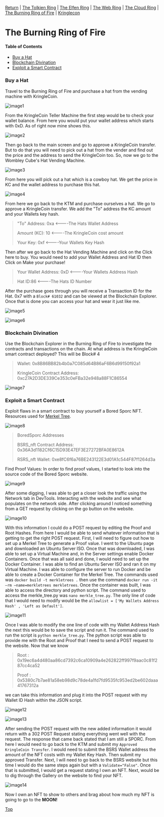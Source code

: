 [Return](https://github.com/visionthex/SANS2022-Holiday-Hack-Challange/blob/main/README.md) | [The Tolkien Ring](https://github.com/visionthex/SANS2022-Holiday-Hack-Challange/blob/main/Chapters/TheTolkienRing.md) | [The Elfen Ring](https://github.com/visionthex/SANS2022-Holiday-Hack-Challange/blob/main/Chapters/TheElfenRing.md) | [The Web Ring](https://github.com/visionthex/SANS2022-Holiday-Hack-Challange/blob/main/Chapters/TheWebRing.md) | [The Cloud Ring](https://github.com/visionthex/SANS2022-Holiday-Hack-Challange/blob/main/Chapters/TheCloudRing.md) | [The Burning Ring of Fire](https://github.com/visionthex/SANS2022-Holiday-Hack-Challange/blob/main/Chapters/TheBurningRingofFire.md) | [Kringlecon](https://github.com/visionthex/SANS2022-Holiday-Hack-Challange/blob/main/Chapters/Kringlecon.md)

<h1 id="top">The Burning Ring of Fire</h1>

#### Table of Contents

- [Buy a Hat](#hat)
- [Blockchain Divination](#blockchain)
- [Exploit a Smart Contract](#smart)

<h3 id="hat">Buy a Hat</h3>

Travel to the Burning Ring of Fire and purchase a hat from the vending machine with KringleCoin.

![image1](https://github.com/visionthex/SANS2022-Holiday-Hack-Challange/blob/main/Images/TheBurningRingofFireImages/image1.jpg "Burning Ring of FIre KringleCoin Token Machine")

From the KringleCoin Teller Machine the first step would be to check your wallet balance. From here you would put your wallet address which starts with 0xD. As of right now mine shows this.

![image2](https://github.com/visionthex/SANS2022-Holiday-Hack-Challange/blob/main/Images/TheBurningRingofFireImages/image2.jpg "Total KrngleCoin")

Then go back to the main screen and go to approve a KringleCoin transfer. But to do that you will need to pick out a hat from the vender and find out the price and the address to send the KringleCoin too. So, now we go to the Wombley Cube's Hat Vending Machine.

![image3](https://github.com/visionthex/SANS2022-Holiday-Hack-Challange/blob/main/Images/TheBurningRingofFireImages/image3.jpg "Hat Vending Machine")

From here you will pick out a hat which is a cowboy hat. We get the price in KC and the wallet address to purchase this hat.

![image4](https://github.com/visionthex/SANS2022-Holiday-Hack-Challange/blob/main/Images/TheBurningRingofFireImages/image4.jpg "The Hats Wallet Address, KC Cost, and ID#")

From here we go back to the KTM and purchase ourselves a hat. We go to approve a KringleCoin transfer. We add the "To" address the KC amount and your Wallets key hash.

> "To" Address: 0xa <----The Hats Wallet Address
> 
> Amount (KC): 10 <----The KringleCoin cost amount
> 
> Your Key: 0xf <----Your Wallets Key Hash

Then after we go back to the Hat Vending Machine and click on the Click here to buy. You would need to add your Wallet Address and Hat ID then Click on Make your purchase!

> Your Wallet Address: 0xD <----Your Wallets Address Hash
> 
> Hat ID:86 <----The Hats ID Number

After the purchase goes through you will receive a Transaction ID for the Hat. 0x7 with a `Block# 61032` and can be viewed at the Blockchain Explorer. Once that is done you can access your hat and wear it just like me.

![image5](https://github.com/visionthex/SANS2022-Holiday-Hack-Challange/blob/main/Images/TheBurningRingofFireImages/image5.jpg "KringleCon Character with a Crypto Bought Hat")

![image6](https://github.com/visionthex/SANS2022-Holiday-Hack-Challange/blob/main/Images/TheBurningRingofFireImages/image6.jpg "Block# 61032")

<h3 id="blockchain">Blockchain Divination</h3>

Use the Blockchain Explorer in the Burning Ring of Fire to investigate the contracts and transactions on the chain. At what address is the KringleCoin smart contract deployed? This will be Block# 4

> Wallet: 0x8B86BB82b4b0a7C085d64B86aF6B6d99150f92a1
> 
> KringleCoin Contract Address: 0xc27A2D3DE339Ce353c0eFBa32e948a88F1C86554

![image7](https://github.com/visionthex/SANS2022-Holiday-Hack-Challange/blob/main/Images/TheBurningRingofFireImages/image7.jpg "Block# 4")

<h3 id="smart">Exploit a Smart Contract</h3>

Exploit flaws in a smart contract to buy yourself a Bored Sporc NFT. Resources used for [Merkel Tree](https://github.com/QPetabyte/Merkle_Trees/tree/4cd2896c273ff4836126d8fd39de4b2fd3028bb0).

![image8](https://github.com/visionthex/SANS2022-Holiday-Hack-Challange/blob/main/Images/TheBurningRingofFireImages/image8.jpg "BoredSporc Gallery")

> BoredSporc Addresses
> 
> BSRS_nft Contract Address: 0x36A3d1182Cf6C15D93E47EF3E27272BFA0E8612A
> 
> RSRS_nft Wallet: 0xe8fC6f6a76BE243122E3d01A1c544F87f1264d3a

Find Proof Values: In order to find proof values, I started to look into the source code of the Bored Sporc website.

![image9](https://github.com/visionthex/SANS2022-Holiday-Hack-Challange/blob/main/Images/TheBurningRingofFireImages/image9.png "Looking at Bored Sporc Website using DevTools")

After some digging, I was able to get a closer look the traffic using the Network tab in DevTools. Interacting with the website and see what populates on the network side. After clicking around I noticed something from a GET request by clicking on the go button on the website.

![image10](https://github.com/visionthex/SANS2022-Holiday-Hack-Challange/blob/main/Images/TheBurningRingofFireImages/image10.png "POST request returned from a GET request from the Go button on the verification page")

With this information I could do a POST request by editing the Proof and Root Hashes. From here I would be able to send whatever information that is getting to get the right POST request. First, I will need to figure out how to set up a Merkel Tree to generate a Proof value. I went to the Ubuntu page and downloaded an Ubuntu Server ISO. Once that was downloaded, I was able to set up a Virtual Machine and, in the Server settings enable Docker Containers. Once that was all said and done, I would need to set up the Docker Container. I was able to find an Ubuntu Server ISO and ran it on my Virtual Machine. I was able to configure the server to run Docker and be able to create a Docker Container for the Merkel Tree. The commands used was `docker build -t merkletrees .` then use the command `docker run -it –rm –name=merkletrees merkletrees`. Once the container was built, I was able to access the directory and python script. The command used to access the merkle_tree.py was `nano merkle_tree.py`. The only line of code that I would need to modify would be the `allowlist = ['My Wallets Address Hash' , 'Left as Default']`.

![image11](https://github.com/visionthex/SANS2022-Holiday-Hack-Challange/blob/main/Images/TheBurningRingofFireImages/image11.png "Merkel_tree.py Script")

Once I was able to modify the one line of code with my Wallet Address Hash the next this would be to save the script and run it. The command used to run the script is `python merkle_tree.py`. The python script was able to provide me with the Root and Proof that I need to send a POST request to the website. Now that we know 

> Root : 0x19ec6a4d480aa86cd7392c6ca10909a4e262822ff997f9aac0c81f287cc4ca52
> 
> Proof : 0x5380c7b7ae81a58eb98d9c78de4a1fd7fd9535fc953ed2be602daaa41767312a

we can take this information and plug it into the POST request with my Wallet ID Hash within the JSON script.

![image12](https://github.com/visionthex/SANS2022-Holiday-Hack-Challange/blob/main/Images/TheBurningRingofFireImages/image12.png "POST request Modified")

![image13](https://github.com/visionthex/SANS2022-Holiday-Hack-Challange/blob/main/Images/TheBurningRingofFireImages/image13.png "Information the was plug in to run the POST Request")

After sending the POST request with the new added information it would return with a 302 POST Request stating everything went well with the request. The response that came back stated that I am still a SPORC. From here I would need to go back to the KTM and submit my `Approved KringleCoin Transfer`. I would need to submit the BSRS Wallet address the amount of the NFT costs with my Wallet Key Hash. Then submit my approved Transfer. Next, I will need to go back to the BSRS website but this time I would do the same steps again but with a `Validate="False"`. Once that is submitted, I would get a request stating I own an NFT. Next, would be to dig through the Gallery on the website to find your NFT.

![image14](https://github.com/visionthex/SANS2022-Holiday-Hack-Challange/blob/main/Images/TheBurningRingofFireImages/image14.jpg "BSRS #000224")

Now I own an NFT to show to others and brag about how much my NFT is going to go to the __MOON!__

[Top](#top)
